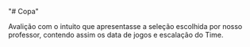 "# Copa" 

Avalição com o intuito que apresentasse a seleção escolhida por nosso professor,
contendo assim os data de jogos e escalação do Time.
